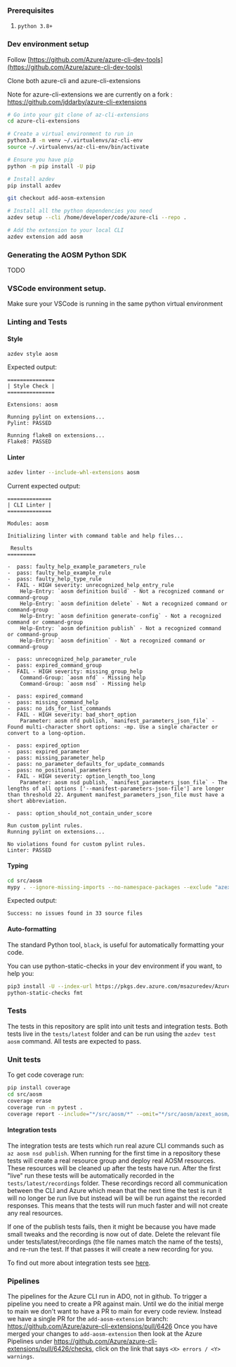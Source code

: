 ### Prerequisites

1. `python 3.8+`


### Dev environment setup

Follow [https://github.com/Azure/azure-cli-dev-tools](https://github.com/Azure/azure-cli-dev-tools)

Clone both azure-cli and azure-cli-extensions

Note for azure-cli-extensions we are currently on a fork : https://github.com/jddarby/azure-cli-extensions
```bash
# Go into your git clone of az-cli-extensions
cd azure-cli-extensions

# Create a virtual environment to run in
python3.8 -m venv ~/.virtualenvs/az-cli-env
source ~/.virtualenvs/az-cli-env/bin/activate

# Ensure you have pip
python -m pip install -U pip

# Install azdev
pip install azdev

git checkout add-aosm-extension

# Install all the python dependencies you need
azdev setup --cli /home/developer/code/azure-cli --repo .

# Add the extension to your local CLI
azdev extension add aosm
```
### Generating the AOSM Python SDK
TODO

### VSCode environment setup.

Make sure your VSCode is running in the same python virtual environment

### Linting and Tests

#### Style
```bash
azdev style aosm
```

Expected output:
```
===============
| Style Check |
===============

Extensions: aosm

Running pylint on extensions...
Pylint: PASSED

Running flake8 on extensions...
Flake8: PASSED
```

#### Linter
```bash
azdev linter --include-whl-extensions aosm
```

Current expected output:
```
==============
| CLI Linter |
==============

Modules: aosm

Initializing linter with command table and help files...

 Results 
=========

-  pass: faulty_help_example_parameters_rule 
-  pass: faulty_help_example_rule 
-  pass: faulty_help_type_rule 
-  FAIL - HIGH severity: unrecognized_help_entry_rule
    Help-Entry: `aosm definition build` - Not a recognized command or command-group
    Help-Entry: `aosm definition delete` - Not a recognized command or command-group
    Help-Entry: `aosm definition generate-config` - Not a recognized command or command-group
    Help-Entry: `aosm definition publish` - Not a recognized command or command-group
    Help-Entry: `aosm definition` - Not a recognized command or command-group

-  pass: unrecognized_help_parameter_rule 
-  pass: expired_command_group 
-  FAIL - HIGH severity: missing_group_help
    Command-Group: `aosm nfd` - Missing help
    Command-Group: `aosm nsd` - Missing help

-  pass: expired_command 
-  pass: missing_command_help 
-  pass: no_ids_for_list_commands 
-  FAIL - HIGH severity: bad_short_option
    Parameter: aosm nfd publish, `manifest_parameters_json_file` - Found multi-character short options: -mp. Use a single character or convert to a long-option.

-  pass: expired_option 
-  pass: expired_parameter 
-  pass: missing_parameter_help 
-  pass: no_parameter_defaults_for_update_commands 
-  pass: no_positional_parameters 
-  FAIL - HIGH severity: option_length_too_long
    Parameter: aosm nsd publish, `manifest_parameters_json_file` - The lengths of all options ['--manifest-parameters-json-file'] are longer than threshold 22. Argument manifest_parameters_json_file must have a short abbreviation.

-  pass: option_should_not_contain_under_score 

Run custom pylint rules.
Running pylint on extensions...

No violations found for custom pylint rules.
Linter: PASSED
```

#### Typing
```bash
cd src/aosm
mypy . --ignore-missing-imports --no-namespace-packages --exclude "azext_aosm/vendored_sdks/*"
```

Expected output:
```
Success: no issues found in 33 source files
```

#### Auto-formatting
The standard Python tool, `black`, is useful for automatically formatting your code.

You can use python-static-checks in your dev environment if you want, to help you:
```bash
pip3 install -U --index-url https://pkgs.dev.azure.com/msazuredev/AzureForOperators/_packaging/python/pypi/simple/ python-static-checks==4.0.0
python-static-checks fmt
```

### Tests
The tests in this repository are split into unit tests and integration tests. Both tests live in the `tests/latest` folder and can be run using the `azdev test aosm` command. All tests are expected to pass.
### Unit tests
To get code coverage run:
```bash
pip install coverage 
cd src/aosm
coverage erase
coverage run -m pytest .
coverage report --include="*/src/aosm/*" --omit="*/src/aosm/azext_aosm/vendored_sdks/*","*/src/aosm/azext_aosm/tests/*" -m
```

#### Integration tests
The integration tests are tests which run real azure CLI commands such as `az aosm nsd publish`. When running for the first time in a repository these tests will create a real resource group and deploy real AOSM resources. These resources will be cleaned up after the tests have run. After the first "live" run these tests will be automatically recorded in the `tests/latest/recordings` folder. These recordings record all communication between the CLI and Azure which mean that the next time the test is run it will no longer be run live but instead will be will be run against the recorded responses. This means that the tests will run much faster and will not create any real resources. 

If one of the publish tests fails, then it might be because you have made small tweaks and the recording is now out of date.
Delete the relevant file under tests/latest/recordings (the file names match the name of the tests), and re-run the test.
If that passes it will create a new recording for you.

To find out more about integration tests see [here](https://github.com/Azure/azure-cli/blob/dev/doc/authoring_tests.md).

### Pipelines
The pipelines for the Azure CLI run in ADO, not in github.
To trigger a pipeline you need to create a PR against main.
Until we do the initial merge to main we don't want to have a PR to main for every code review.
Instead we have a single PR for the `add-aosm-extension` branch: https://github.com/Azure/azure-cli-extensions/pull/6426
Once you have merged your changes to `add-aosm-extension` then look at the Azure Pipelines under https://github.com/Azure/azure-cli-extensions/pull/6426/checks, click on the link that says `<X> errors / <Y> warnings`.

